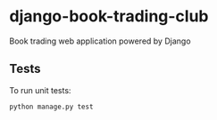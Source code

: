 # django-book-trading-club

Book trading web application powered by Django

## Tests

To run unit tests:

```bash
python manage.py test
```
